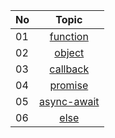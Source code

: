 | No  |                                            Topic                                            |
| :-- | :-----------------------------------------------------------------------------------------: |
| 01  |    [function](https://github.com/sabbir-dcy/core-concepts/tree/main/Javascript/function)    |
| 02  |     [object](https://github.com/sabbir-dcy/core-concepts/tree/main/Javascript/objects)      |
| 03  |    [callback](https://github.com/sabbir-dcy/core-concepts/tree/main/Javascript/callback)    |
| 04  |     [promise](https://github.com/sabbir-dcy/core-concepts/tree/main/Javascript/promise)     |
| 05  | [async-await](https://github.com/sabbir-dcy/core-concepts/tree/main/Javascript/async-await) |
| 06  |                                          [else]()                                           |
